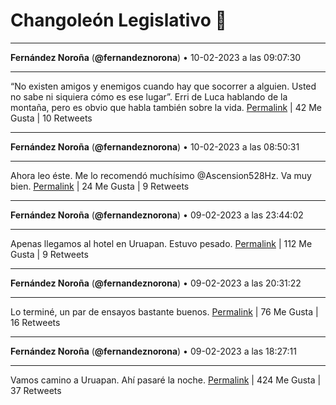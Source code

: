# Changoleón Legislativo 🙈
*****
**Fernández Noroña** (**@fernandeznorona**) • 10-02-2023 a las 09:07:30
*****
“No existen amigos y enemigos cuando hay que socorrer a alguien. Usted no sabe ni siquiera cómo es ese lugar”. Erri de Luca hablando de la montaña, pero es obvio que habla también sobre la vida.
[Permalink](https://twitter.com/fernandeznorona/status/1624092709370703872) | 42 Me Gusta | 10 Retweets
*****
**Fernández Noroña** (**@fernandeznorona**) • 10-02-2023 a las 08:50:31
*****
Ahora leo éste. Me lo recomendó muchísimo ⁦@Ascension528Hz⁩. Va muy bien.
[Permalink](https://twitter.com/fernandeznorona/status/1624088436368977925) | 24 Me Gusta | 9 Retweets
*****
**Fernández Noroña** (**@fernandeznorona**) • 09-02-2023 a las 23:44:02
*****
Apenas llegamos al hotel en Uruapan. Estuvo pesado.
[Permalink](https://twitter.com/fernandeznorona/status/1623950909280514050) | 112 Me Gusta | 9 Retweets
*****
**Fernández Noroña** (**@fernandeznorona**) • 09-02-2023 a las 20:31:22
*****
Lo terminé, un par de ensayos bastante buenos.
[Permalink](https://twitter.com/fernandeznorona/status/1623902419582087168) | 76 Me Gusta | 16 Retweets
*****
**Fernández Noroña** (**@fernandeznorona**) • 09-02-2023 a las 18:27:11
*****
Vamos camino a Uruapan. Ahí pasaré la noche.
[Permalink](https://twitter.com/fernandeznorona/status/1623871168817004544) | 424 Me Gusta | 37 Retweets
